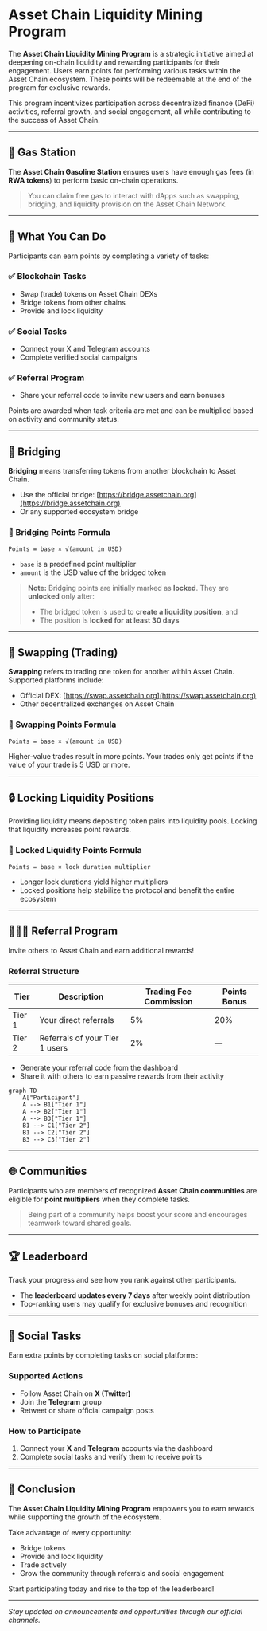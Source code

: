 # Asset Chain Liquidity Mining Program

The **Asset Chain Liquidity Mining Program** is a strategic initiative aimed at deepening on-chain liquidity and rewarding participants for their engagement. Users earn points for performing various tasks within the Asset Chain ecosystem. These points will be redeemable at the end of the program for exclusive rewards.

This program incentivizes participation across decentralized finance (DeFi) activities, referral growth, and social engagement, all while contributing to the success of Asset Chain.

---

## 🚀 Gas Station

The **Asset Chain Gasoline Station** ensures users have enough gas fees (in **RWA tokens**) to perform basic on-chain operations.

> You can claim free gas to interact with dApps such as swapping, bridging, and liquidity provision on the Asset Chain Network.

---

## 🎯 What You Can Do

Participants can earn points by completing a variety of tasks:

### ✅ Blockchain Tasks
- Swap (trade) tokens on Asset Chain DEXs
- Bridge tokens from other chains
- Provide and lock liquidity

### ✅ Social Tasks
- Connect your X and Telegram accounts
- Complete verified social campaigns

### ✅ Referral Program
- Share your referral code to invite new users and earn bonuses

Points are awarded when task criteria are met and can be multiplied based on activity and community status.

---

## 🌉 Bridging

**Bridging** means transferring tokens from another blockchain to Asset Chain.

- Use the official bridge: [https://bridge.assetchain.org](https://bridge.assetchain.org)
- Or any supported ecosystem bridge

### 🧮 Bridging Points Formula

```text
Points = base × √(amount in USD)
```

- `base` is a predefined point multiplier
- `amount` is the USD value of the bridged token

> **Note:** Bridging points are initially marked as **locked**. They are **unlocked** only after:
> - The bridged token is used to **create a liquidity position**, and
> - The position is **locked for at least 30 days**

---

## 🔄 Swapping (Trading)

**Swapping** refers to trading one token for another within Asset Chain. Supported platforms include:

- Official DEX: [https://swap.assetchain.org](https://swap.assetchain.org)
- Other decentralized exchanges on Asset Chain

### 🧮 Swapping Points Formula

```text
Points = base × √(amount in USD)
```

Higher-value trades result in more points. Your trades only get points if the value of your trade is 5 USD or more.

---

## 🔒 Locking Liquidity Positions

Providing liquidity means depositing token pairs into liquidity pools. Locking that liquidity increases point rewards.

### 🧮 Locked Liquidity Points Formula

```text
Points = base × lock duration multiplier
```

- Longer lock durations yield higher multipliers
- Locked positions help stabilize the protocol and benefit the entire ecosystem

---

## 🧑‍🤝‍🧑 Referral Program

Invite others to Asset Chain and earn additional rewards!

### Referral Structure

| Tier | Description | Trading Fee Commission | Points Bonus |
|------|-------------|------------------------|---------------|
| Tier 1 | Your direct referrals | 5% | 20% |
| Tier 2 | Referrals of your Tier 1 users | 2% | — |

- Generate your referral code from the dashboard
- Share it with others to earn passive rewards from their activity

```mermaid
graph TD
    A["Participant"]
    A --> B1["Tier 1"]
    A --> B2["Tier 1"]
    A --> B3["Tier 1"]
    B1 --> C1["Tier 2"]
    B1 --> C2["Tier 2"]
    B3 --> C3["Tier 2"]
```

---

## 🌐 Communities

Participants who are members of recognized **Asset Chain communities** are eligible for **point multipliers** when they complete tasks.

> Being part of a community helps boost your score and encourages teamwork toward shared goals.

---

## 🏆 Leaderboard

Track your progress and see how you rank against other participants.

- The **leaderboard updates every 7 days** after weekly point distribution
- Top-ranking users may qualify for exclusive bonuses and recognition

---

## 📣 Social Tasks

Earn extra points by completing tasks on social platforms:

### Supported Actions
- Follow Asset Chain on **X (Twitter)**
- Join the **Telegram** group
- Retweet or share official campaign posts

### How to Participate
1. Connect your **X** and **Telegram** accounts via the dashboard
2. Complete social tasks and verify them to receive points

---

## 🎁 Conclusion

The **Asset Chain Liquidity Mining Program** empowers you to earn rewards while supporting the growth of the ecosystem.

Take advantage of every opportunity:
- Bridge tokens
- Provide and lock liquidity
- Trade actively
- Grow the community through referrals and social engagement

Start participating today and rise to the top of the leaderboard!

---

_Stay updated on announcements and opportunities through our official channels._
